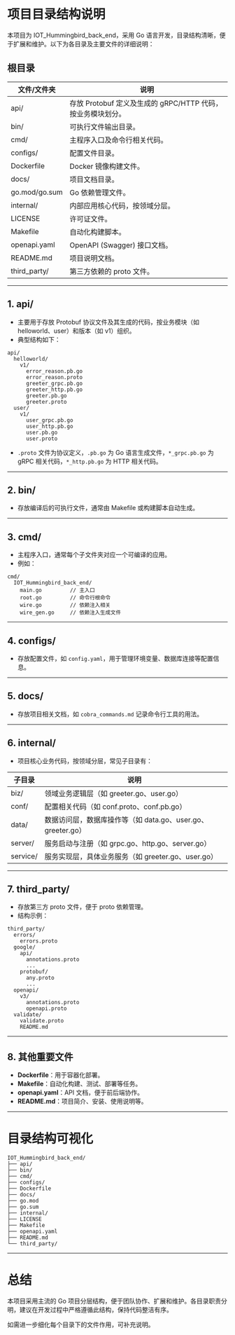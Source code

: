 # 项目目录结构说明

本项目为 IOT_Hummingbird_back_end，采用 Go 语言开发，目录结构清晰，便于扩展和维护。以下为各目录及主要文件的详细说明：

## 根目录

| 文件/文件夹         | 说明                                                         |
|---------------------|--------------------------------------------------------------|
| api/                | 存放 Protobuf 定义及生成的 gRPC/HTTP 代码，按业务模块划分。  |
| bin/                | 可执行文件输出目录。                                         |
| cmd/                | 主程序入口及命令行相关代码。                                 |
| configs/            | 配置文件目录。                                               |
| Dockerfile          | Docker 镜像构建文件。                                        |
| docs/               | 项目文档目录。                                               |
| go.mod/go.sum       | Go 依赖管理文件。                                            |
| internal/           | 内部应用核心代码，按领域分层。                               |
| LICENSE             | 许可证文件。                                                 |
| Makefile            | 自动化构建脚本。                                             |
| openapi.yaml        | OpenAPI (Swagger) 接口文档。                                 |
| README.md           | 项目说明文档。                                               |
| third_party/        | 第三方依赖的 proto 文件。                                    |

---

## 1. api/

- 主要用于存放 Protobuf 协议文件及其生成的代码，按业务模块（如 helloworld、user）和版本（如 v1）组织。
- 典型结构如下：

```
api/
  helloworld/
    v1/
      error_reason.pb.go
      error_reason.proto
      greeter_grpc.pb.go
      greeter_http.pb.go
      greeter.pb.go
      greeter.proto
  user/
    v1/
      user_grpc.pb.go
      user_http.pb.go
      user.pb.go
      user.proto
```

- `.proto` 文件为协议定义，`.pb.go` 为 Go 语言生成文件，`*_grpc.pb.go` 为 gRPC 相关代码，`*_http.pb.go` 为 HTTP 相关代码。

---

## 2. bin/

- 存放编译后的可执行文件，通常由 Makefile 或构建脚本自动生成。

---

## 3. cmd/

- 主程序入口，通常每个子文件夹对应一个可编译的应用。
- 例如：

```
cmd/
  IOT_Hummingbird_back_end/
    main.go         // 主入口
    root.go         // 命令行根命令
    wire.go         // 依赖注入相关
    wire_gen.go     // 依赖注入生成文件
```

---

## 4. configs/

- 存放配置文件，如 `config.yaml`，用于管理环境变量、数据库连接等配置信息。

---

## 5. docs/

- 存放项目相关文档，如 `cobra_commands.md` 记录命令行工具的用法。

---

## 6. internal/

- 项目核心业务代码，按领域分层，常见子目录有：

| 子目录      | 说明                                                         |
|-------------|--------------------------------------------------------------|
| biz/        | 领域业务逻辑层（如 greeter.go、user.go）                     |
| conf/       | 配置相关代码（如 conf.proto、conf.pb.go）                    |
| data/       | 数据访问层，数据库操作等（如 data.go、user.go、greeter.go）  |
| server/     | 服务启动与注册（如 grpc.go、http.go、server.go）             |
| service/    | 服务实现层，具体业务服务（如 greeter.go、user.go）           |

---

## 7. third_party/

- 存放第三方 proto 文件，便于 proto 依赖管理。
- 结构示例：

```
third_party/
  errors/
    errors.proto
  google/
    api/
      annotations.proto
      ...
    protobuf/
      any.proto
      ...
  openapi/
    v3/
      annotations.proto
      openapi.proto
  validate/
    validate.proto
    README.md
```

---

## 8. 其他重要文件

- **Dockerfile**：用于容器化部署。
- **Makefile**：自动化构建、测试、部署等任务。
- **openapi.yaml**：API 文档，便于前后端协作。
- **README.md**：项目简介、安装、使用说明等。

---

# 目录结构可视化

```plaintext
IOT_Hummingbird_back_end/
├── api/
├── bin/
├── cmd/
├── configs/
├── Dockerfile
├── docs/
├── go.mod
├── go.sum
├── internal/
├── LICENSE
├── Makefile
├── openapi.yaml
├── README.md
└── third_party/
```

---

# 总结

本项目采用主流的 Go 项目分层结构，便于团队协作、扩展和维护。各目录职责分明，建议在开发过程中严格遵循此结构，保持代码整洁有序。

如需进一步细化每个目录下的文件作用，可补充说明。 